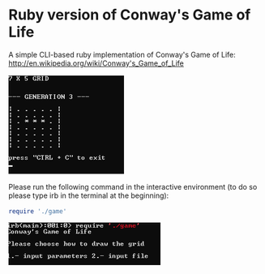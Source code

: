 Ruby version of Conway's Game of Life
=================

A simple CLI-based ruby implementation of Conway's Game of Life: http://en.wikipedia.org/wiki/Conway's_Game_of_Life

![Game of Life](/life_evolution.png "Game of Life")

Please run the following command in the interactive environment (to do so please type irb in the terminal at the beginning):

```ruby
require './game'
```

![Game of Life](/life_game_start.png "Game of Life")